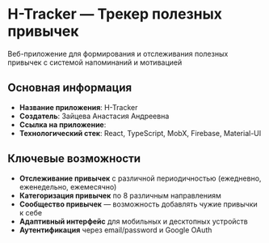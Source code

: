 # H-Tracker — Трекер полезных привычек

Веб-приложение для формирования и отслеживания полезных привычек с системой напоминаний и мотивацией

## Основная информация

- **Название приложения**: H-Tracker
- **Создатель**: Зайцева Анастасия Андреевна
- **Ссылка на приложение**:
- **Технологический стек**: React, TypeScript, MobX, Firebase, Material-UI

## Ключевые возможности

- **Отслеживание привычек** с различной периодичностью (ежедневно, еженедельно, ежемесячно)
- **Категоризация привычек** по 8 различным направлениям
- **Сообщество привычек** — возможность добавлять чужие привычки к себе
- **Адаптивный интерфейс** для мобильных и десктопных устройств
- **Аутентификация** через email/password и Google OAuth
